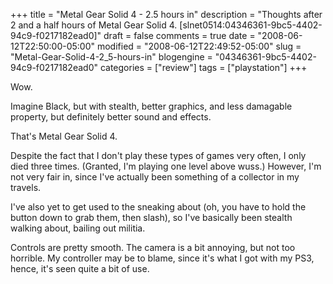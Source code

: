 +++
title = "Metal Gear Solid 4 - 2.5 hours in"
description = "Thoughts after 2 and a half hours of Metal Gear Solid 4. [slnet0514:04346361-9bc5-4402-94c9-f0217182ead0]"
draft = false
comments = true
date = "2008-06-12T22:50:00-05:00"
modified = "2008-06-12T22:49:52-05:00"
slug = "Metal-Gear-Solid-4-2_5-hours-in"
blogengine = "04346361-9bc5-4402-94c9-f0217182ead0"
categories = ["review"]
tags = ["playstation"]
+++

<p>
Wow. 
</p>
<p>
Imagine Black, but with stealth, better graphics, and less damagable property, but definitely better sound and effects. 
</p>
<p>
That&#39;s Metal Gear Solid 4. 
</p>
<p>
Despite the fact that I don&#39;t play these types of games very often, I only died three times. (Granted, I&#39;m playing one level above wuss.) However, I&#39;m not very fair in, since I&#39;ve actually been something of a collector in my travels. 
</p>
<p>
I&#39;ve also yet to get used to the sneaking about (oh, you have to hold the button down to grab them, then slash), so I&#39;ve basically been stealth walking about, bailing out militia. 
</p>
<p>
Controls are pretty smooth. The camera is a bit annoying, but not too horrible. My controller may be to blame, since it&#39;s what I got with my PS3, hence, it&#39;s seen quite a bit of use. 
</p>

